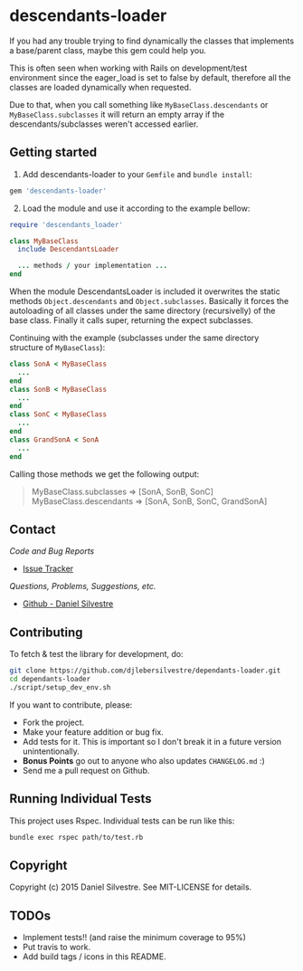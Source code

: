 descendants-loader
============

If you had any trouble trying to find dynamically the classes that implements a base/parent class, maybe this gem could help you.

This is often seen when working with Rails on development/test environment since the eager_load is set to false by default, therefore all the classes are loaded dynamically when requested.

Due to that, when you call something like `MyBaseClass.descendants` or `MyBaseClass.subclasses` it will return an empty array if the descendants/subclasses weren't accessed earlier.

Getting started
---------------

1.  Add descendants-loader to your `Gemfile` and `bundle install`:
```ruby
gem 'descendants-loader'
```

2.  Load the module and use it according to the example bellow:
```ruby
require 'descendants_loader'

class MyBaseClass
  include DescendantsLoader

  ... methods / your implementation ...
end
```

When the module DescendantsLoader is included it overwrites the static methods `Object.descendants` and `Object.subclasses`.
Basically it forces the autoloading of all classes under the same directory (recursivelly) of the base class.
Finally it calls super, returning the expect subclasses.

Continuing with the example (subclasses under the same directory structure of `MyBaseClass`):
```ruby
class SonA < MyBaseClass
  ...
end
class SonB < MyBaseClass
  ...
end
class SonC < MyBaseClass
  ...
end
class GrandSonA < SonA
  ...
end
```

Calling those methods we get the following output:
> MyBaseClass.subclasses
=> [SonA, SonB, SonC]
> MyBaseClass.descendants
=> [SonA, SonB, SonC, GrandSonA]

## Contact

*Code and Bug Reports*

* [Issue Tracker](https://github.com/djlebersilvestre/dependants-loader/issues)

*Questions, Problems, Suggestions, etc.*

* [Github - Daniel Silvestre](https://github.com/djlebersilvestre)

## Contributing

To fetch & test the library for development, do:

```bash
git clone https://github.com/djlebersilvestre/dependants-loader.git
cd dependants-loader
./script/setup_dev_env.sh
```

If you want to contribute, please:

  * Fork the project.
  * Make your feature addition or bug fix.
  * Add tests for it. This is important so I don't break it in a future version unintentionally.
  * **Bonus Points** go out to anyone who also updates `CHANGELOG.md` :)
  * Send me a pull request on Github.

## Running Individual Tests

This project uses Rspec. Individual tests can be run like this:

```bash
bundle exec rspec path/to/test.rb
```

## Copyright

Copyright (c) 2015 Daniel Silvestre. See MIT-LICENSE for details.

## TODOs

* Implement tests!! (and raise the minimum coverage to 95%)
* Put travis to work.
* Add build tags / icons in this README.
